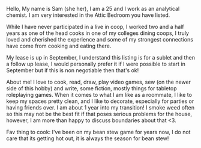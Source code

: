 Hello,
My name is Sam (she her), I am a 25 and I work as an analytical chemist. I am very interested in the Attic Bedroom you have listed.

While I have never participated in a live in coop, I worked two and a half years as one of the head cooks in one of my colleges dining coops, I truly loved and cherished the experience and some of my strongest connections have come from cooking and eating there. 

My lease is up in September, I understand this listing is for a sublet and then a follow up lease, I would personally prefer it if I were possible to start in September but if this is non negotiable then that's ok!

About me!
I love to cook, read, draw, play video games, sew (on the newer side of this hobby) and write, some fiction, mostly things for tabletop roleplaying games. When it comes to what I am like as a roommate, I like to keep my spaces pretty clean, and I like to decorate, especially for parties or having friends over. I am about 1 year into my transition! I smoke weed often so this may not be the best fit if that poses serious problems for the house, however, I am more than happy to discuss boundaries about that <3. 

Fav thing to cook: I've been on my bean stew game for years now, I do not care that its getting hot out, it is always the season for bean stew!